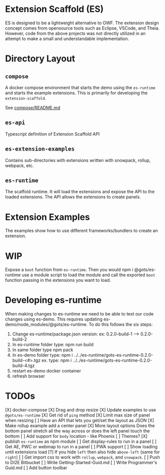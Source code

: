 # Extension Scaffold (ES)

ES is designed to be a lightweight alternative to OWF.
The extension design concept comes from opensource
tools such as Eclipse, VSCode, and Theia.
However, code from the above projects was not directly
utilized in an attempt to make a small and understandable implementation.

# Directory Layout

## `compose`

A docker compose environment that starts the demo 
using the `es-runtime` and starts the example extensions.
This is primarily for developing the `extension-scaffold`.

See [compose/README.md](compose/README.md)


## `es-api`

Typescript definition of Extension Scaffold API

## `es-extension-examples`

Contains sub-directories with extensions written with snowpack, rollup, webpack, etc.

## `es-runtime`

The scaffold runtime. It will load the extensions and expose the API to the loaded extensions.
The API allows the extensions to create panels.

# Extension Examples

The examples show how to use different frameworks/bundlers to create an extension.

# WIP

Expose a `boot` function from `es-runtime`. Then you would
npm i @gots/es-runtime
use a module script to load the module
and call the exported `boot` function passing
in the extensions you want to load.

# Developing es-runtime
When making changes to es-runtime we need to be able to test our code changes
using es-demo. This requires updating es-demo/node_modules/@gots/es-runtime.
To do this follows the six steps:
1) Change es-runtime/package.json version: ex: 0.2.0-build-1 --> 0.2.0-build-2
2) In es-runtime folder type: npm run build
3) In same folder type npm pack
4) In es-demo folder type: npm i ../../es-runtime/gots-es-runtime-0.2.0-build-<#>.tgz
    ex. type:  npm i ../../es-runtime/gots-es-runtime-0.2.0-build-4.tgz
5) restart es-demo docker container
6) refresh browser

# TODOs

[X] docker-compose
[X] Drag and drop resize
[X] Update examples to use `@gots/es-runtime`
[X] Get rid of `ping` method
[X] Limit max size of panel when resizing
[ ] Have an API that lets you get/set the layout as JSON
[X] Make rollup example add a center panel
[X] More layout options
    Does the bottom panel stretch all the way across or
    does the left panel touch the bottom
[ ] Add support for `body` location - like Phoenix
[ ] Themes?
[X] publish `es-runtime` as npm module
[ ] Get display-rules to run in a panel
[ ] Get AE, PWC or webmap to run in a panel
[ ] PWA support
[ ] Show loading until extensions load
[?] If you hide `left` then also hide `above-left` (same for `right`)
[ ] Get import css to work with `rollup`, `webpack`, and `snowpack`.
[ ] Push to DI2E Bitbucket
[ ] Write Getting-Started-Guid.md
[ ] Write Programmer's Guid.md
[ ] Add button toolbar
